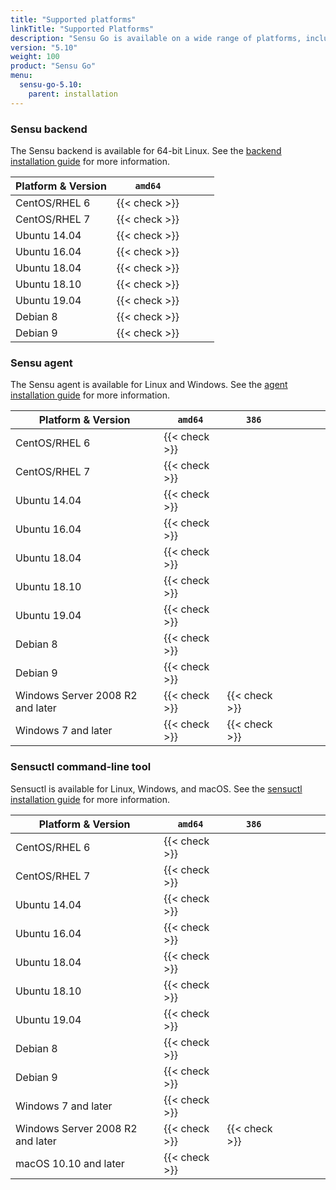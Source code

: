 ```yaml
---
title: "Supported platforms"
linkTitle: "Supported Platforms"
description: "Sensu Go is available on a wide range of platforms, including Linux, Windows, and macOS. Read the guide to learn which platforms you can use the Sensu backend, Sensu agent, and the sensuctl command-line tool."
version: "5.10"
weight: 100
product: "Sensu Go"
menu:
  sensu-go-5.10:
    parent: installation
---
```


### Sensu backend

The Sensu backend is available for 64-bit Linux.
See the [backend installation guide][1] for more information.

| Platform & Version | `amd64` | | | |
|--------------------|---------|---|---|---|
| CentOS/RHEL 6      | {{< check >}}      |
| CentOS/RHEL 7      | {{< check >}}      |
| Ubuntu 14.04       | {{< check >}}      |
| Ubuntu 16.04       | {{< check >}}      |
| Ubuntu 18.04       | {{< check >}}      |
| Ubuntu 18.10       | {{< check >}}      |
| Ubuntu 19.04       | {{< check >}}      |
| Debian 8           | {{< check >}}      |
| Debian 9           | {{< check >}}      |

### Sensu agent

The Sensu agent is available for Linux and Windows.
See the [agent installation guide][2] for more information.

| Platform & Version | `amd64` | `386` | | | | |
|--------------------|---------|-------|---|---|---|---|
| CentOS/RHEL 6      | {{< check >}}      |
| CentOS/RHEL 7      | {{< check >}}      |
| Ubuntu 14.04       | {{< check >}}      |
| Ubuntu 16.04       | {{< check >}}      |
| Ubuntu 18.04       | {{< check >}}      |
| Ubuntu 18.10       | {{< check >}}      |
| Ubuntu 19.04       | {{< check >}}      |
| Debian 8           | {{< check >}}      |
| Debian 9           | {{< check >}}      |
| Windows Server 2008 R2 and later | {{< check >}} | {{< check >}} |
| Windows 7 and later | {{< check >}}     | {{< check >}}   |

### Sensuctl command-line tool

Sensuctl is available for Linux, Windows, and macOS.
See the [sensuctl installation guide][3] for more information.

| Platform & Version | `amd64` | `386` | | | | |
|--------------------|---------|-------|---|---|---|---|
| CentOS/RHEL 6      | {{< check >}}      |
| CentOS/RHEL 7      | {{< check >}}      |
| Ubuntu 14.04       | {{< check >}}      |
| Ubuntu 16.04       | {{< check >}}      |
| Ubuntu 18.04       | {{< check >}}      |
| Ubuntu 18.10       | {{< check >}}      |
| Ubuntu 19.04       | {{< check >}}      |
| Debian 8           | {{< check >}}      |
| Debian 9           | {{< check >}}      |
| Windows 7 and later| {{< check >}}      |
| Windows Server 2008 R2 and later | {{< check >}} | {{< check >}} |
| macOS 10.10 and later | {{< check >}}   |

[1]: ../../installation/install-sensu#install-the-sensu-backend
[2]: ../../installation/install-sensu#install-the-sensu-agent
[3]: ../../installation/install-sensu#install-sensuctl
